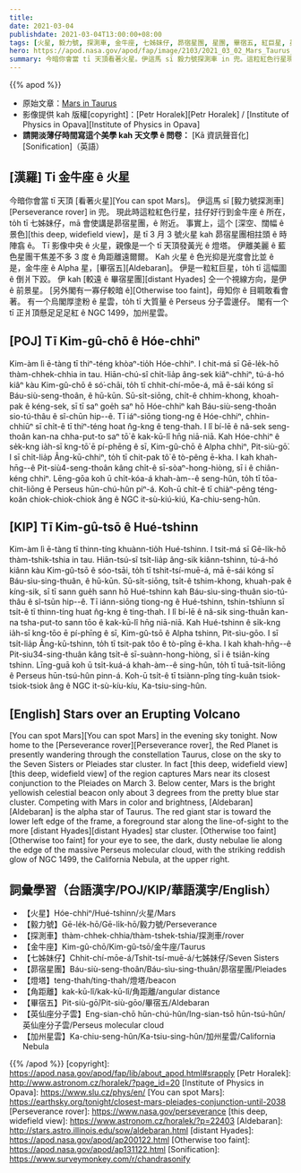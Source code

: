 ```yaml
---
title:
date: 2021-03-04
publishdate: 2021-03-04T13:00:00+08:00
tags: [火星, 毅力號, 探測車, 金牛座, 七姊妹仔, 昴宿星團, 星團, 畢宿五, 紅巨星, 英仙座分子雲, NGC 1499, 加州星雲]
hero: https://apod.nasa.gov/apod/fap/image/2103/2021_03_02_Mars_Taurus_1800px.jpg
summary: 今暗你會當 tī 天頂看著火星。伊這馬 sī 毅力號探測車 in 兜。這粒紅色行星現此時拄仔好行到金牛座 ê 所在，tī 七姊妹，mā 會使講是昴宿星團 ê 附近。
---
```


{{% apod %}}

- 原始文章：[Mars in Taurus](https://apod.nasa.gov/apod/ap210304.html)
- 影像提供 kah 版權[copyright]：[Petr Horalek][Petr Horalek] / [Institute of Physics in Opava][Institute of Physics in Opava]
- **請開淡薄仔時間寫這个美學 kah 天文學 ê 問卷：** [Kā 資訊聲音化][Sonification]（英語）

## [漢羅] Ti 金牛座 ê 火星

今暗你會當 tī 天頂 [看著火星][You can spot Mars]。
伊這馬 sī [毅力號探測車][Perseverance rover] in 兜。
現此時這粒紅色行星，拄仔好行到金牛座 ê 所在，to̍h tī 七姊妹仔，mā 會使講是昴宿星團，ê 附近。
事實上，這个 [深空、闊幅 ê 景色][this deep, widefield view]，是 tī 3 月 3 號火星 kah 昴宿星團相拄頭 ê 時陣翕 ê。
Tī 影像中央 ê 火星，親像是一个 tī 天頂發黃光 ê 燈塔。
伊離美麗 ê 藍色星團干焦差不多 3 度 ê 角距離遠爾爾。
Kah 火星 ê 色光抑是光度會比並 ê 是，金牛座 ê Alpha 星，[畢宿五][Aldebaran]。
伊是一粒紅巨星，to̍h tī 這幅圖 ê 倒爿下跤。
伊 kah [較遠 ê 畢宿星團][distant Hyades] 仝一个視線方向，是伊 ê 前景星。
[另外閣有一寡仔較暗 ê][Otherwise too faint]，毋知你 ê 目睭敢看會著。
有一个烏閣厚塗粉 ê 星雲，to̍h tī 大質量 ê Perseus 分子雲邊仔。
閣有一个 tī 正爿頂懸足足足紅 ê NGC 1499，加州星雲。

## [POJ] Tī Kim-gû-chō ê Hóe-chhiⁿ

Kim-àm lì ē-tàng tī thiⁿ-téng khòaⁿ-tio̍h Hóe-chhiⁿ.
I chit-má sī Gē-le̍k-hō thàm-chhek-chhia in tau.
Hiān-chú-sî chi̍t-lia̍p âng-sek kiâⁿ-chhiⁿ, tú-á-hó kiâⁿ kàu Kim-gû-chō ê só͘-chāi, to̍h tī chhit-chí-mōe-á, mā ē-sái kóng sī Báu-siù-seng-thoân, ê hū-kūn.
Sū-si̍t-siōng, chi̍t-ê chhim-khong, khoah-pak ê kéng-sek, sī tī saⁿ goe̍h saⁿ hō Hóe-chhiⁿ kah Báu-siù-seng-thoân sio-tú-thâu ê sî-chūn hip--ê.
Tī iáⁿ-siōng tiong-ng ê Hóe-chhiⁿ, chhin-chhiūⁿ sī chi̍t-ê tī thiⁿ-téng hoat n̂g-kng ê teng-thah.
I lî bí-lē ê nâ-sek seng-thoân kan-na chha-put-to saⁿ tō͘ ê kak-kū-lî hn̄g niā-niā.
Kah Hóe-chhiⁿ ê se̍k-kng ia̍h-sī kng-tō͘ ē pí-phēng ê sī, Kim-gû-chō ê Alpha chhiⁿ, Pit-siù-gō͘.
I sī chi̍t-lia̍p Âng-kū-chhiⁿ, to̍h tī chit-pak tô͘ ê tò-pêng ē-kha.
I kah khah-hn̄g--ê Pit-siù4-seng-thoân kâng chi̍t-ê sī-sòaⁿ-hong-hiòng, sī i ê chiân-kéng chhiⁿ.
Lēng-gōa koh ū chi̍t-kóa-á khah-àm--ê seng-hûn, to̍h tī tōa-chit-liōng ê Perseus hūn-chú-hûn piⁿ-á.
Koh-ū chi̍t-ê tī chiàⁿ-pêng téng-koân chiok-chiok-chiok âng ê NGC it-sù-kiú-kiú, Ka-chiu-seng-hûn.

## [KIP] Tī Kim-gû-tsō ê Hué-tshinn

Kim-àm lì ē-tàng tī thinn-tíng khuànn-tio̍h Hué-tshinn.
I tsit-má sī Gē-li̍k-hō thàm-tshik-tshia in tau.
Hiān-tsú-sî tsi̍t-lia̍p âng-sik kiânn-tshinn, tú-á-hó kiânn kàu Kim-gû-tsō ê sóo-tsāi, to̍h tī tshit-tsí-muē-á, mā ē-sái kóng sī Báu-sìu-sing-thuân, ê hū-kūn.
Sū-si̍t-siōng, tsi̍t-ê tshim-khong, khuah-pak ê kíng-sik, sī tī sann gue̍h sann hō Hué-tshinn kah Báu-sìu-sing-thuân sio-tú-thâu ê sî-tsūn hip--ê.
Tī iánn-siōng tiong-ng ê Hué-tshinn, tshin-tshīunn sī tsi̍t-ê tī thinn-tíng huat n̂g-kng ê ting-thah.
I lî bí-lē ê nâ-sik sing-thuân kan-na tsha-put-to sann tōo ê kak-kū-lî hn̄g niā-niā.
Kah Hué-tshinn ê si̍k-kng ia̍h-sī kng-tōo ē pí-phīng ê sī, Kim-gû-tsō ê Alpha tshinn, Pit-sìu-gōo.
I sī tsi̍t-lia̍p Âng-kū-tshinn, to̍h tī tsit-pak tôo ê tò-pîng ē-kha.
I kah khah-hn̄g--ê Pit-siu34-sing-thuân kâng tsi̍t-ê sī-suànn-hong-hiòng, sī i ê tsiân-kíng tshinn.
Līng-guā koh ū tsi̍t-kuá-á khah-àm--ê sing-hûn, to̍h tī tuā-tsit-liōng ê Perseus hūn-tsú-hûn pinn-á.
Koh-ū tsi̍t-ê tī tsiànn-pîng tíng-kuân tsiok-tsiok-tsiok âng ê NGC it-sù-kíu-kíu, Ka-tsiu-sing-hûn.

## [English] Stars over an Erupting Volcano

[You can spot Mars][You can spot Mars] in the evening sky tonight. Now home to the [Perseverance rover][Perseverance rover], the Red Planet is presently wandering through the constellation Taurus, close on the sky to the Seven Sisters or Pleiades star cluster. In fact [this deep, widefield view][this deep, widefield view] of the region captures Mars near its closest conjunction to the Pleiades on March 3. Below center, Mars is the bright yellowish celestial beacon only about 3 degrees from the pretty blue star cluster. Competing with Mars in color and brightness, [Aldebaran][Aldebaran] is the alpha star of Taurus. The red giant star is toward the lower left edge of the frame, a foreground star along the line-of-sight to the more [distant Hyades][distant Hyades] star cluster. [Otherwise too faint][Otherwise too faint] for your eye to see, the dark, dusty nebulae lie along the edge of the massive Perseus molecular cloud, with the striking reddish glow of NGC 1499, the California Nebula, at the upper right.

## 詞彙學習（台語漢字/POJ/KIP/華語漢字/English）

- 【火星】Hóe-chhiⁿ/Hué-tshinn/火星/Mars
- 【毅力號】Gē-le̍k-hō/Gē-li̍k-hō/毅力號/Perseverance
- 【探測車】thàm-chhek-chhia/thàm-tshek-tshia/探測車/rover
- 【金牛座】Kim-gû-chō/Kim-gû-tsō/金牛座/Taurus
- 【七姊妹仔】Chhit-chí-mōe-á/Tshit-tsí-muē-á/七姊妹仔/Seven Sisters
- 【昴宿星團】Báu-siù-seng-thoân/Báu-sìu-sing-thuân/昴宿星團/Pleiades
- 【燈塔】teng-thah/ting-thah/燈塔/beacon
- 【角距離】kak-kū-lî/kak-kū-lî/角距離/angular distance
- 【畢宿五】Pit-siù-gō͘/Pit-siù-gōo/畢宿五/Aldebaran
- 【英仙座分子雲】Eng-sian-chō hūn-chú-hûn/Ing-sian-tsō hūn-tsú-hûn/英仙座分子雲/Perseus molecular cloud
- 【加州星雲】Ka-chiu-seng-hûn/Ka-tsiu-sing-hûn/加州星雲/California Nebula

{{% /apod %}}
[copyright]: https://apod.nasa.gov/apod/fap/lib/about_apod.html#srapply
[Petr Horalek]: http://www.astronom.cz/horalek/?page_id=20
[Institute of Physics in Opava]: https://www.slu.cz/phys/en/
[You can spot Mars]: https://earthsky.org/tonight/closest-mars-pleiades-conjunction-until-2038
[Perseverance rover]: https://www.nasa.gov/perseverance
[this deep, widefield view]: https://www.astronom.cz/horalek/?p=22403
[Aldebaran]: http://stars.astro.illinois.edu/sow/aldebaran.html
[distant Hyades]: https://apod.nasa.gov/apod/ap200122.html
[Otherwise too faint]: https://apod.nasa.gov/apod/ap131122.html
[Sonification]: https://www.surveymonkey.com/r/chandrasonify
